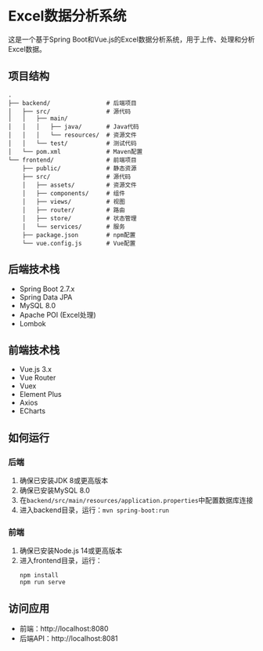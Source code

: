 # Excel数据分析系统

这是一个基于Spring Boot和Vue.js的Excel数据分析系统，用于上传、处理和分析Excel数据。

## 项目结构

```
.
├── backend/                # 后端项目
│   ├── src/                # 源代码
│   │   ├── main/
│   │   │   ├── java/       # Java代码
│   │   │   └── resources/  # 资源文件
│   │   └── test/           # 测试代码
│   └── pom.xml             # Maven配置
└── frontend/               # 前端项目
    ├── public/             # 静态资源
    ├── src/                # 源代码
    │   ├── assets/         # 资源文件
    │   ├── components/     # 组件
    │   ├── views/          # 视图
    │   ├── router/         # 路由
    │   ├── store/          # 状态管理
    │   └── services/       # 服务
    ├── package.json        # npm配置
    └── vue.config.js       # Vue配置
```

## 后端技术栈

- Spring Boot 2.7.x
- Spring Data JPA
- MySQL 8.0
- Apache POI (Excel处理)
- Lombok

## 前端技术栈

- Vue.js 3.x
- Vue Router
- Vuex
- Element Plus
- Axios
- ECharts

## 如何运行

### 后端

1. 确保已安装JDK 8或更高版本
2. 确保已安装MySQL 8.0
3. 在`backend/src/main/resources/application.properties`中配置数据库连接
4. 进入backend目录，运行：`mvn spring-boot:run`

### 前端

1. 确保已安装Node.js 14或更高版本
2. 进入frontend目录，运行：
   ```
   npm install
   npm run serve
   ```

## 访问应用

- 前端：http://localhost:8080
- 后端API：http://localhost:8081